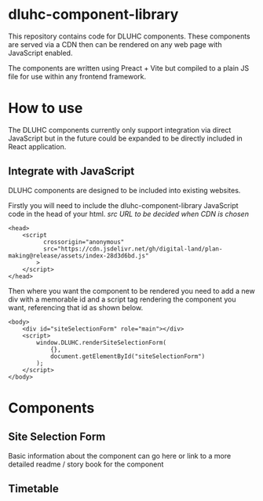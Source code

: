 # dluhc-component-library

This repository contains code for DLUHC components. These components are served via a CDN then can be rendered on any web page with JavaScript enabled.

The components are written using Preact + Vite but compiled to a plain JS file for use within any frontend framework.

# How to use

The DLUHC components currently only support integration via direct JavaScript but in the future could be expanded to be directly included in React application.

## Integrate with JavaScript

DLUHC components are designed to be included into existing websites.

Firstly you will need to include the dluhc-component-library JavaScript code in the head of your html. _src URL to be decided when CDN is chosen_

```
<head>
	<script
	      crossorigin="anonymous"
	      src="https://cdn.jsdelivr.net/gh/digital-land/plan-making@release/assets/index-28d3d6bd.js"
	    >
	</script>
</head>
```

Then where you want the component to be rendered you need to add a new div with a memorable id and a script tag rendering the component you want, referencing that id as shown below.

```
<body>
	<div id="siteSelectionForm" role="main"></div>
	<script>
		window.DLUHC.renderSiteSelectionForm(
			{},
			document.getElementById("siteSelectionForm")
		);
	</script>
</body>
```

# Components

## Site Selection Form

Basic information about the component can go here or link to a more detailed readme / story book for the component

## Timetable
